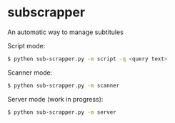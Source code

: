 # subscrapper
An automatic way to manage subtitules

Script mode:
```sh
$ python sub-scrapper.py -m script -q <query text>
```

Scanner mode:
```sh
$ python sub-scrapper.py -m scanner
```

Server mode (work in progress):
```sh
$ python sub-scrapper.py -m server
```
